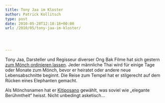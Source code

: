 ```yaml
---
title: Tony Jaa im Kloster
author: Patrick Kollitsch
type: post
date: 2010-05-28T12:18:18+00:00
url: /2010/05/tony-jaa-im-kloster/




---
```

Tony Jaa, Darsteller und Regisseur diverser Ong Bak Filme hat sich gestern [zum Mönch ordinieren lassen][1]. Jeder männliche Thai wird für einige Tage oder Monate zum Mönch, bevor er heiratet oder andere neue Lebensabschnitte beginnt. Die Reise zum Tempel hat er stilgerecht auf dem Rücken eines Elephanten gemacht.

Als Mönchsnamen hat er [Kitiposano][2] gewählt, was soviel wie &#8222;elegante Berühmtheit&#8220; heisst. Nicht unbedingt asketisch&#8230;

 [1]: http://www.thairath.co.th/content/ent/85953
 [2]: http://twitter.com/Urisara_NT/status/14904209436
